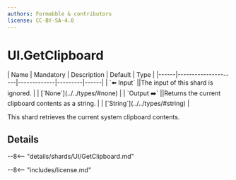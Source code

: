 ```yaml
---
authors: Formabble & contributors
license: CC-BY-SA-4.0
---
```



# UI.GetClipboard

<div class="sh-parameters" markdown="1">
| Name | Mandatory | Description | Default | Type |
|------|---------------------|-------------|---------|------|
| `⬅️ Input` ||The input of this shard is ignored. | | [`None`](../../types/#none) |
| `Output ➡️` ||Returns the current clipboard contents as a string. | | [`String`](../../types/#string) |

</div>

This shard retrieves the current system clipboard contents.

## Details

--8<-- "details/shards/UI/GetClipboard.md"


--8<-- "includes/license.md"

